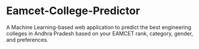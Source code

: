 # Eamcet-College-Predictor
A Machine Learning-based web application to predict the best engineering colleges in Andhra Pradesh based on your EAMCET rank, category, gender, and preferences.

